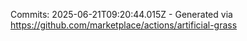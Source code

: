 Commits: 2025-06-21T09:20:44.015Z - Generated via https://github.com/marketplace/actions/artificial-grass
<br>
